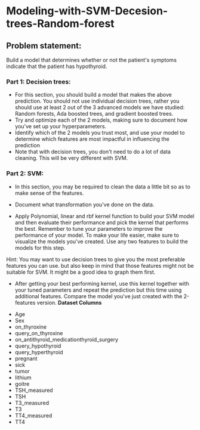 # Modeling-with-SVM-Decesion-trees-Random-forest
## Problem statement:
Build a model that determines whether or not the patient's symptoms indicate that the patient has hypothyroid.
### Part 1: Decision trees:
- For this section, you should build a model that makes the above prediction. You should not use individual decision trees, rather you should use at least 2 out of the 3 advanced models we have studied: Random forests, Ada boosted trees, and gradient boosted trees.
- Try and optimize each of the 2 models, making sure to document how you've set up your hyperparameters.
- Identify which of the 2 models you trust most, and use your model to determine which features are most impactful in influencing the prediction
- Note that with decision trees, you don't need to do a lot of data cleaning. This will be very different with SVM.

### Part 2: SVM:

- In this section, you may be required to clean the data a little bit so as to make sense of the features.

- Document what transformation you've done on the data.

- Apply Polynomial, linear and rbf kernel function to build your SVM model and then evaluate their performance and pick the kernel that performs the best. Remember to tune your parameters to improve the performance of your model. To make your life easier, make sure to visualize the models you've created. Use any two features to build the models for this step.

Hint: You may want to use decision trees to give you the most preferable features you can use. but also keep in mind that those features might not be suitable for SVM. It might be a good idea to graph them first.

-  After getting your best performing kernel, use this kernel together with your tuned parameters and repeat the prediction but this time using additional features. Compare the model you've just created with the 2-features version. 
**Dataset Columns**

*	Age
*	Sex
*	on_thyroxine
*	query_on_thyroxine
*	on_antithyroid_medicationthyroid_surgery
*	query_hypothyroid
*	query_hyperthyroid
*	pregnant
*	sick
*	tumor
*	lithium
*	goitre
*	TSH_measured
*	TSH
*	T3_measured
*	T3
*	TT4_measured
*	TT4
